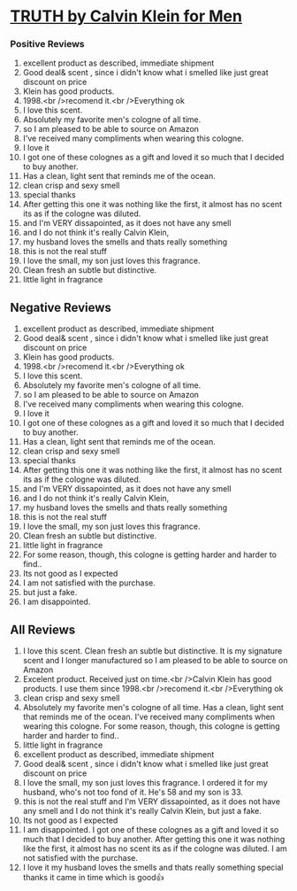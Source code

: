 # [TRUTH by Calvin Klein for Men](https://products.checkmycream.com/products/TRUTH-by-Calvin-Klein-for-Men.html)

### Positive Reviews

<ol>
      <li>excellent product as described, immediate shipment</li>
      <li>Good deal&amp; scent , since i didn&#x27;t know what i smelled like just great discount on price</li>
      <li>Klein has good products.</li>
      <li>1998.&lt;br /&gt;recomend it.&lt;br /&gt;Everything ok</li>
      <li>I love this scent.  </li>
      <li>Absolutely my favorite men&#x27;s cologne of all time.  </li>
      <li>so I am pleased to be able to source on Amazon</li>
      <li>I&#x27;ve received many compliments when wearing this cologne.  </li>
      <li>I love it</li>
      <li>I got one of these colognes as a gift and loved it so much that I decided to buy another.</li>
      <li>Has a clean, light sent that reminds me of the ocean.  </li>
      <li>clean crisp and sexy smell</li>
      <li>special thanks</li>
      <li>After getting this one it was nothing like the first, it almost has no scent its as if the cologne was diluted.</li>
      <li>and I&#x27;m VERY dissapointed, as it does not have any smell</li>
      <li>and I do not think it&#x27;s really Calvin Klein,</li>
      <li>my husband loves the smells and thats really something</li>
      <li>this is not the real stuff</li>
      <li>I love the small, my son just loves this fragrance.</li>
      <li>Clean fresh an subtle but distinctive.</li>
      <li>little light in fragrance</li>
</ol>


<h2>Negative Reviews</h2>
<ol>
<li> excellent product as described, immediate shipment</li>
<li> Good deal&amp; scent , since i didn&#x27;t know what i smelled like just great discount on price</li>
<li> Klein has good products.</li>
<li> 1998.&lt;br /&gt;recomend it.&lt;br /&gt;Everything ok</li>
<li> I love this scent.  </li>
<li> Absolutely my favorite men&#x27;s cologne of all time.  </li>
<li> so I am pleased to be able to source on Amazon</li>
<li> I&#x27;ve received many compliments when wearing this cologne.  </li>
<li> I love it</li>
<li> I got one of these colognes as a gift and loved it so much that I decided to buy another.</li>
<li> Has a clean, light sent that reminds me of the ocean.  </li>
<li> clean crisp and sexy smell</li>
<li> special thanks</li>
<li> After getting this one it was nothing like the first, it almost has no scent its as if the cologne was diluted.</li>
<li> and I&#x27;m VERY dissapointed, as it does not have any smell</li>
<li> and I do not think it&#x27;s really Calvin Klein,</li>
<li> my husband loves the smells and thats really something</li>
<li> this is not the real stuff</li>
<li> I love the small, my son just loves this fragrance.</li>
<li> Clean fresh an subtle but distinctive.</li>
<li> little light in fragrance</li>
<li> For some reason, though, this cologne is getting harder and harder to find..</li>
<li> Its not good as I expected</li>
<li> I am not satisfied with the purchase.</li>
<li> but just a fake.</li>
<li> I am disappointed.</li>
</ol>

<h2>All Reviews</h2>

<ol>
    <li> I love this scent.  Clean fresh an subtle but distinctive. It is my signature scent and I longer manufactured so I am pleased to be able to source on Amazon</li>
    <li> Excelent product. Received just on time.&lt;br /&gt;Calvin Klein has good products. I use them since 1998.&lt;br /&gt;recomend it.&lt;br /&gt;Everything ok</li>
    <li> clean crisp and sexy smell</li>
    <li> Absolutely my favorite men&#x27;s cologne of all time.  Has a clean, light sent that reminds me of the ocean.  I&#x27;ve received many compliments when wearing this cologne.  For some reason, though, this cologne is getting harder and harder to find..</li>
    <li> little light in fragrance</li>
    <li> excellent product as described, immediate shipment</li>
    <li> Good deal&amp; scent , since i didn&#x27;t know what i smelled like just great discount on price</li>
    <li> I love the small, my son just loves this fragrance. I ordered it for my husband, who&#x27;s not too fond of it. He&#x27;s 58 and my son is 33.</li>
    <li> this is not the real stuff and I&#x27;m VERY dissapointed, as it does not have any smell and I do not think it&#x27;s really Calvin Klein, but just a fake.</li>
    <li> Its not good as I expected</li>
    <li> I am disappointed. I got one of these colognes as a gift and loved it so much that I decided to buy another. After getting this one it was nothing like the first, it almost has no scent its as if the cologne was diluted. I am not satisfied with the purchase.</li>
    <li> I love it my husband loves the smells and thats really something special thanks it came in time which is good👍</li>
</ol>




